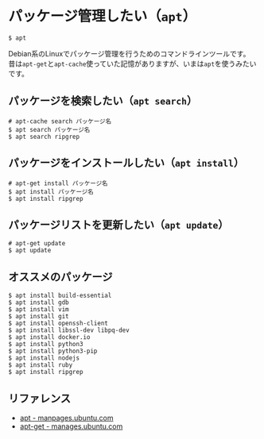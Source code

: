 # パッケージ管理したい（``apt``）

```console
$ apt
```

Debian系のLinuxでパッケージ管理を行うためのコマンドラインツールです。
昔は``apt-get``と``apt-cache``使っていた記憶がありますが、いまは``apt``を使うみたいです。

## パッケージを検索したい（``apt search``）

```console
# apt-cache search パッケージ名
$ apt search パッケージ名
$ apt search ripgrep
```

## パッケージをインストールしたい（``apt install``）

```console
# apt-get install パッケージ名
$ apt install パッケージ名
$ apt install ripgrep
```

## パッケージリストを更新したい（``apt update``）

```console
# apt-get update
$ apt update
```

## オススメのパッケージ

```console
$ apt install build-essential
$ apt install gdb
$ apt install vim
$ apt install git
$ apt install openssh-client
$ apt install libssl-dev libpq-dev
$ apt install docker.io
$ apt install python3
$ apt install python3-pip
$ apt install nodejs
$ apt install ruby
$ apt install ripgrep
```

## リファレンス

- [apt - manpages.ubuntu.com](https://manpages.ubuntu.com/manpages/noble/en/man8/apt.8.html)
- [apt-get - manages.ubuntu.com](https://manpages.ubuntu.com/manpages/noble/en/man8/apt-get.8.html)
